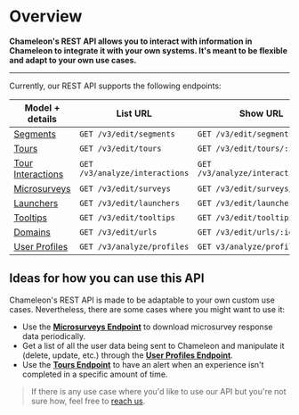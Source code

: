 # Overview

**Chameleon's REST API allows you to interact with information in Chameleon to integrate it with your own systems. It's meant to be flexible and adapt to your own use cases.**

------



Currently, our REST API supports the following endpoints:

| Model + details                                              | List URL                 | Show URL                     |
| ------------------------------------------------------------ | ------------------------ | ---------------------------- |
| [Segments](https://developers.trychameleon.com/#/apis/segments) | `GET /v3/edit/segments`  | `GET /v3/edit/segments/:id`  |
| [Tours](https://developers.trychameleon.com/#/apis/tours)    | `GET /v3/edit/tours`     | `GET /v3/edit/tours/:id`     |
| [Tour Interactions](https://developers.trychameleon.com/#/apis/tour-interactions) | `GET /v3/analyze/interactions` | `GET /v3/analyze/interactions/:id` |
| [Microsurveys](https://developers.trychameleon.com/#/apis/surveys) | `GET /v3/edit/surveys`   | `GET /v3/edit/surveys/:id`   |
| [Launchers](https://developers.trychameleon.com/#/apis/launchers) | `GET /v3/edit/launchers` | `GET /v3/edit/launchers/:id` |
| [Tooltips](https://developers.trychameleon.com/#/apis/tooltips) | `GET /v3/edit/tooltips`  | `GET /v3/edit/tooltips/:id`  |
| [Domains](https://developers.trychameleon.com/#/apis/urls)   | `GET /v3/edit/urls`      | `GET /v3/edit/urls/:id`      |
| [User Profiles](https://developers.trychameleon.com/#/apis/profiles) | `GET /v3/analyze/profiles`| `GET v3/analyze/profiles/:id` |



## Ideas for how you can use this API

Chameleon's REST API is made to be adaptable to your own custom use cases. Nevertheless, there are some cases where you might want to use it:

- Use the **[Microsurveys Endpoint](https://developers.trychameleon.com/#/apis/surveys)** to download microsurvey response data periodically.
- Get a list of all the user data being sent to Chameleon and manipulate it (delete, update, etc.) through the **[User Profiles Endpoint](https://developers.trychameleon.com/#/apis/profiles)**.
- Use the **[Tours Endpoint](https://developers.trychameleon.com/#/apis/tours)** to have an alert when an experience isn't completed in a specific amount of time.


> If there is any use case where you'd like to use our API but you're not sure how, feel free to [reach us](mailto:hello@trychameleon.com?subject=API+Use+Case).
